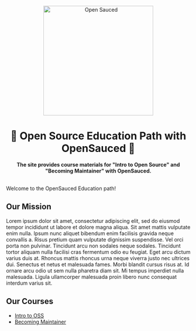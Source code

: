 <div align="center">
  <br>
  <img alt="Open Sauced" src="https://i.ibb.co/7jPXt0Z/logo1-92f1a87f.png" width="300px">
  <h1 id="intro-oss">🍕 Open Source Education Path with OpenSauced 🍕</h1>
  <strong>The site provides course materials for "Intro to Open Source" and "Becoming Maintainer" with OpenSauced.</strong>
</div>

<br>

Welcome to the OpenSauced Education path!

## Our Mission

Lorem ipsum dolor sit amet, consectetur adipiscing elit, sed do eiusmod tempor incididunt ut labore et dolore magna aliqua. Sit amet mattis vulputate enim nulla. Ipsum nunc aliquet bibendum enim facilisis gravida neque convallis a. Risus pretium quam vulputate dignissim suspendisse. Vel orci porta non pulvinar. Tincidunt arcu non sodales neque sodales. Tincidunt tortor aliquam nulla facilisi cras fermentum odio eu feugiat. Eget arcu dictum varius duis at. Rhoncus mattis rhoncus urna neque viverra justo nec ultrices dui. Senectus et netus et malesuada fames. Morbi blandit cursus risus at. Id ornare arcu odio ut sem nulla pharetra diam sit. Mi tempus imperdiet nulla malesuada. Ligula ullamcorper malesuada proin libero nunc consequat interdum varius sit.

## Our Courses

- [Intro to OSS](./intro-oss/)
- [Becoming Maintainer](./becoming-maintainer/)
